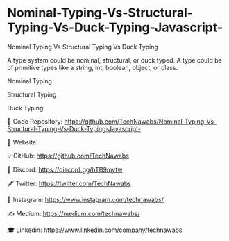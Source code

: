 # Nominal-Typing-Vs-Structural-Typing-Vs-Duck-Typing-Javascript-

Nominal Typing Vs Structural Typing Vs Duck Typing

A type system could be nominal, structural, or duck typed. A type could be of primitive types like a string, int, boolean, object, or class.

Nominal Typing

Structural Typing

Duck Typing



📁 Code Repository: https://github.com/TechNawabs/Nominal-Typing-Vs-Structural-Typing-Vs-Duck-Typing-Javascript-


🚂 Website: 

💡 GitHub: https://github.com/TechNawabs

💬 Discord: https://discord.gg/hTB9mytw

🖋️ Twitter: https://twitter.com/TechNawabs

📸 Instagram: https://www.instagram.com/technawabs/

✍️ Medium: https://medium.com/technawabs/

🎓 Linkedin: https://www.linkedin.com/company/technawabs
